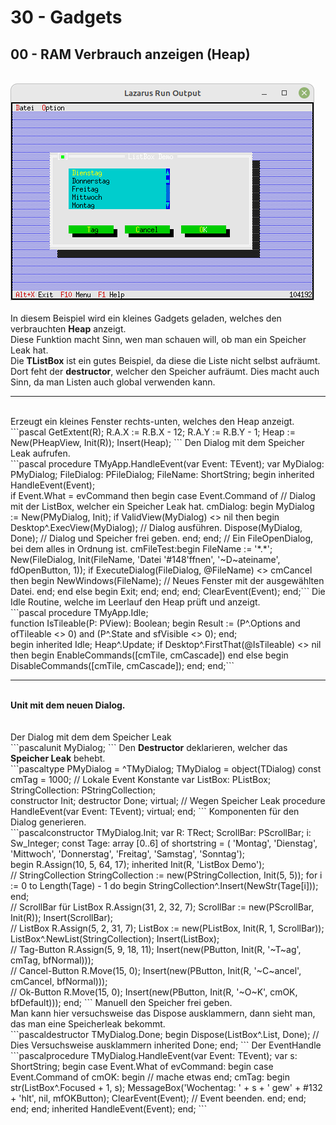 # 30 - Gadgets
## 00 - RAM Verbrauch anzeigen (Heap)
<br>
<img src="image.png" alt="Selfhtml"><br><br>
In diesem Beispiel wird ein kleines Gadgets geladen, welches den verbrauchten <b>Heap</b> anzeigt.<br>
Diese Funktion macht Sinn, wen man schauen will, ob man ein Speicher Leak hat.<br>
Die <b>TListBox</b> ist ein gutes Beispiel, da diese die Liste nicht selbst aufräumt.<br>
Dort feht der <b>destructor</b>, welcher den Speicher aufräumt. Dies macht auch Sinn, da man Listen auch global verwenden kann.<br>
<hr><br>
    Erzeugt ein kleines Fenster rechts-unten, welches den Heap anzeigt.<br>
```pascal    GetExtent(R);
    R.A.X := R.B.X - 12;
    R.A.Y := R.B.Y - 1;
    Heap := New(PHeapView, Init(R));
    Insert(Heap); ```
Den Dialog mit dem Speicher Leak aufrufen.<br>
```pascal  procedure TMyApp.HandleEvent(var Event: TEvent);
  var
    MyDialog: PMyDialog;
    FileDialog: PFileDialog;
    FileName: ShortString;
  begin
    inherited HandleEvent(Event);
<br>
    if Event.What = evCommand then begin
      case Event.Command of
        // Dialog mit der ListBox, welcher ein Speicher Leak hat.
        cmDialog: begin
          MyDialog := New(PMyDialog, Init);
          if ValidView(MyDialog) <> nil then begin
            Desktop^.ExecView(MyDialog);   // Dialog ausführen.
            Dispose(MyDialog, Done);       // Dialog und Speicher frei geben.
          end;
        end;
        // Ein FileOpenDialog, bei dem alles in Ordnung ist.
        cmFileTest:begin
          FileName := '*.*';
          New(FileDialog, Init(FileName, 'Datei '#148'ffnen', '~D~ateiname', fdOpenButton, 1));
          if ExecuteDialog(FileDialog, @FileName) <> cmCancel then begin
            NewWindows(FileName); // Neues Fenster mit der ausgewählten Datei.
          end;
        end
        else begin
          Exit;
        end;
      end;
    end;
    ClearEvent(Event);
  end;```
Die Idle Routine, welche im Leerlauf den Heap prüft und anzeigt.<br>
```pascal  procedure TMyApp.Idle;
<br>
    function IsTileable(P: PView): Boolean;
    begin
      Result := (P^.Options and ofTileable <> 0) and (P^.State and sfVisible <> 0);
    end;
<br>
  begin
    inherited Idle;
    Heap^.Update;
    if Desktop^.FirstThat(@IsTileable) <> nil then begin
      EnableCommands([cmTile, cmCascade])
    end else begin
      DisableCommands([cmTile, cmCascade]);
    end;
  end;```
<hr><br>
<b>Unit mit dem neuen Dialog.</b><br>
<br><br>
Der Dialog mit dem dem Speicher Leak<br>
```pascalunit MyDialog;
```
Den <b>Destructor</b> deklarieren, welcher das <b>Speicher Leak</b> behebt.<br>
```pascaltype
  PMyDialog = ^TMyDialog;
  TMyDialog = object(TDialog)
  const
    cmTag = 1000;  // Lokale Event Konstante
  var
    ListBox: PListBox;
    StringCollection: PStringCollection;
<br>
    constructor Init;
    destructor Done; virtual;  // Wegen Speicher Leak
    procedure HandleEvent(var Event: TEvent); virtual;
  end;
```
Komponenten für den Dialog generieren.<br>
```pascalconstructor TMyDialog.Init;
var
  R: TRect;
  ScrollBar: PScrollBar;
  i: Sw_Integer;
const
  Tage: array [0..6] of shortstring = (
    'Montag', 'Dienstag', 'Mittwoch', 'Donnerstag', 'Freitag', 'Samstag', 'Sonntag');
<br>
begin
  R.Assign(10, 5, 64, 17);
  inherited Init(R, 'ListBox Demo');
<br>
  // StringCollection
  StringCollection := new(PStringCollection, Init(5, 5));
  for i := 0 to Length(Tage) - 1 do begin
    StringCollection^.Insert(NewStr(Tage[i]));
  end;
<br>
  // ScrollBar für ListBox
  R.Assign(31, 2, 32, 7);
  ScrollBar := new(PScrollBar, Init(R));
  Insert(ScrollBar);
<br>
  // ListBox
  R.Assign(5, 2, 31, 7);
  ListBox := new(PListBox, Init(R, 1, ScrollBar));
  ListBox^.NewList(StringCollection);
  Insert(ListBox);
<br>
  // Tag-Button
  R.Assign(5, 9, 18, 11);
  Insert(new(PButton, Init(R, '~T~ag', cmTag, bfNormal)));
<br>
  // Cancel-Button
  R.Move(15, 0);
  Insert(new(PButton, Init(R, '~C~ancel', cmCancel, bfNormal)));
<br>
  // Ok-Button
  R.Move(15, 0);
  Insert(new(PButton, Init(R, '~O~K', cmOK, bfDefault)));
end;
```
Manuell den Speicher frei geben.<br>
Man kann hier versuchsweise das Dispose ausklammern, dann sieht man,<br>
das man eine Speicherleak bekommt.<br>
```pascaldestructor TMyDialog.Done;
begin
   Dispose(ListBox^.List, Done); // Dies Versuchsweise ausklammern
   inherited Done;
end;
```
Der EventHandle<br>
```pascalprocedure TMyDialog.HandleEvent(var Event: TEvent);
var
  s: ShortString;
begin
  case Event.What of
    evCommand: begin
      case Event.Command of
        cmOK: begin
          // mache etwas
        end;
        cmTag: begin
          str(ListBox^.Focused + 1, s);
          MessageBox('Wochentag: ' + s + ' gew' + #132 + 'hlt', nil, mfOKButton);
          ClearEvent(Event);  // Event beenden.
        end;
      end;
    end;
  end;
  inherited HandleEvent(Event);
end;
```
<br>
